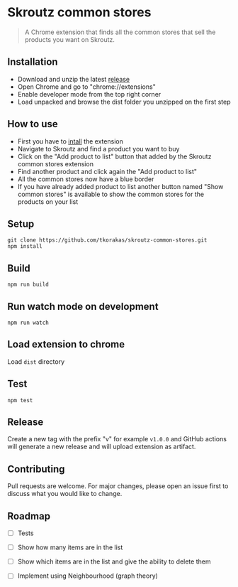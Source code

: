 # Skroutz common stores

> A Chrome extension that finds all the common stores that sell the products you want on Skroutz.

## Installation

- Download and unzip the latest [release](https://github.com/tkorakas/skroutz-common-stores/releases/latest)
- Open Chrome and go to "chrome://extensions"
- Enable developer mode from the top right corner
- Load unpacked and browse the dist folder you unzipped on the first step

## How to use

- First you have to [intall](#installation) the extension
- Navigate to Skroutz and find a product you want to buy
- Click on the "Add product to list" button that added by the Skroutz common stores extension
- Find another product and click again the "Add product to list"
- All the common stores now have a blue border
- If you have already added product to list another button named "Show common stores" is available to show the common stores for the products on your list

## Setup

```
git clone https://github.com/tkorakas/skroutz-common-stores.git
npm install
```

## Build

```
npm run build
```

## Run watch mode on development

```
npm run watch
```

## Load extension to chrome

Load `dist` directory

## Test
`npm test`

## Release

Create a new tag with the prefix "v" for example `v1.0.0` and GitHub actions will generate a new release and will upload extension as artifact.

## Contributing

Pull requests are welcome. For major changes, please open an issue first to discuss what you would like to change.

## Roadmap

- [ ] Tests
- [ ] Show how many items are in the list
- [ ] Show which items are in the list and give the ability to delete them
- [ ] Implement using Neighbourhood (graph theory)
 
